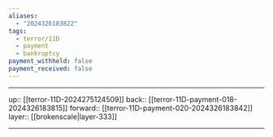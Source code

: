 ```yaml
---
aliases:
  - "2024326183822"
tags:
  - terror/11D
  - payment
  - bankruptcy
payment_withheld: false
payment_received: false
---
```




***

up:: [[terror-11D-2024275124509]]
back:: [[terror-11D-payment-018-2024326183815]]
forward:: [[terror-11D-payment-020-2024326183842]]
layer:: [[brokenscale|layer-333]]

***
